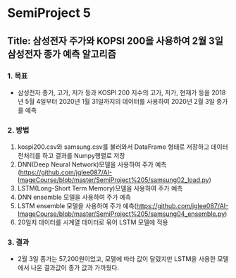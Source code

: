 # SemiProject 5

## Title: 삼성전자 주가와 KOPSI 200을 사용하여 2월 3일 삼성전자 종가 예측 알고리즘


### 1. 목표

- 삼성전자 종가, 고가, 저가 등과 KOSPI 200 지수의 고가, 저가, 현재가 등을 2018년 5월 4일부터 2020년 1월 31일까지의 데이터를 사용하여 2020년 2월 3일 종가를 예측



### 2. 방법

1. kospi200.csv와 samsung.csv를 불러와서 DataFrame 형태로 저장하고 데이터 전처리를 하고 결과를 Numpy행렬로 저장  
2. DNN(Deep Neural Network)모델을 사용하여 주가 예측(https://github.com/jglee087/AI-ImageCourse/blob/master/SemiProject%205/samsung02_load.py)  
3. LSTM(Long-Short Term Memory)모델을 사용하여 주가 예측  
4. DNN ensemble 모델을 사용하여 주가 예측  
5. LSTM ensemble 모델을 사용하여 주가 예측(https://github.com/jglee087/AI-ImageCourse/blob/master/SemiProject%205/samsung04_ensemble.py)  
6. 20일치 데이터를 시계열 데이터로 묶어 LSTM 모델에 적용  



### 3. 결과

- 2월 3일 종가는 57,200원이었고, 모델에 따라 값이 달랐지만 LSTM을 사용한 모델에서 나온 결과값이 종가 값과 가까웠다.
